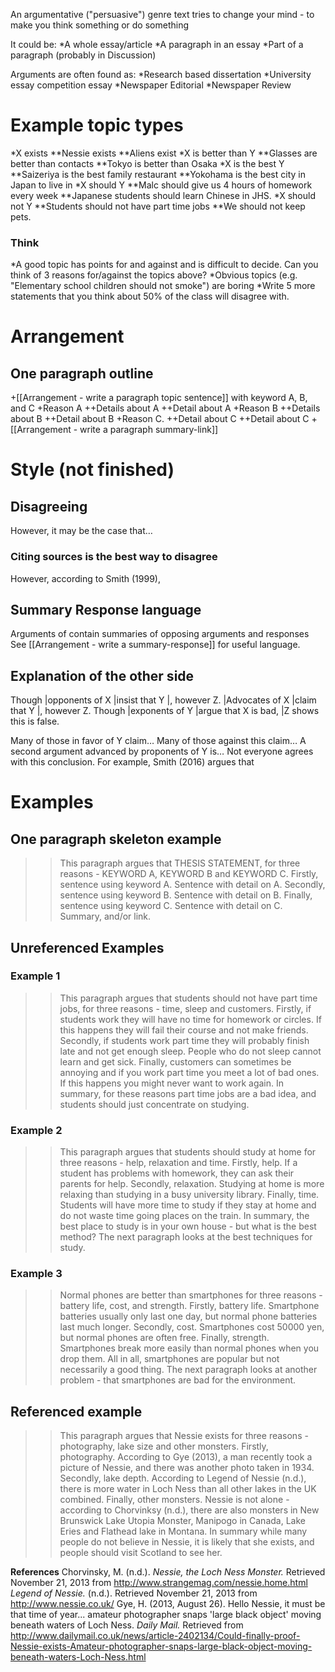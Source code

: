 An argumentative ("persuasive") genre text tries to change your mind - to make you think something or do something

It could be:
*A whole essay/article
*A paragraph in an essay
*Part of a paragraph (probably in Discussion)

Arguments are often found as:
*Research based dissertation
*University essay competition essay
*Newspaper Editorial
*Newspaper Review

# Example topic types
*X exists
**Nessie exists
**Aliens exist
*X is better than Y
**Glasses are better than contacts
**Tokyo is better than Osaka
*X is the best Y
**Saizeriya is the best family restaurant
**Yokohama is the best city in Japan to live in
*X should Y
**Malc should give us 4 hours of homework every week
**Japanese students should learn Chinese in JHS.
*X should not Y
**Students should not have part time jobs
**We should not keep pets.

### Think
*A good topic has points for and against and is difficult to decide. Can you think of 3 reasons for/against the topics above?
*Obvious topics (e.g. "Elementary school children should not smoke") are boring
*Write 5 more statements that you think about 50% of the class will disagree with.

# Arrangement
## One paragraph outline
+[[Arrangement - write a paragraph topic sentence]] with keyword A, B, and C
+Reason A
++Details about A
++Detail about A
+Reason B
++Details about B
++Detail about B
+Reason C.
++Detail about C
++Detail about C
+[[Arrangement - write a paragraph summary-link]]

# Style (not finished)
## Disagreeing
However, it may be the case that…
### Citing sources is the best way to disagree
However, according to Smith (1999),

## Summary Response language
Arguments of contain summaries of opposing arguments and responses
See [[Arrangement - write a summary-response]] for useful language.

## Explanation of the other side
Though 	|opponents of X |insist that Y 	|, however Z.
		|Advocates of X |claim that Y 	|, however Z.
Though 	|exponents of Y |argue that X is bad, |Z shows this is false.

Many of those in favor of Y claim…
Many of those against this claim…
A second argument advanced by proponents of Y is…
Not everyone agrees with this conclusion. For example, Smith (2016) argues that


# Examples
## One paragraph skeleton example
>>This paragraph argues that THESIS STATEMENT, for three reasons - KEYWORD A, KEYWORD B and KEYWORD C. Firstly, sentence using keyword A. Sentence with detail on A. Secondly, sentence using keyword B. Sentence with detail on B. Finally, sentence using keyword C. Sentence with detail on C. Summary, and/or link.

## Unreferenced Examples
### Example 1
>>This paragraph argues that students should not have part time jobs, for three reasons - time, sleep and customers. Firstly, if students work they will have no time for homework or circles. If this happens they will fail their course and not make friends.  Secondly, if students work part time they will probably finish late and not get enough sleep. People who do not sleep cannot learn and get sick. Finally, customers can sometimes be annoying and if you work part time you meet a lot of bad ones. If this happens you might never want to work again. In summary, for these reasons part time jobs are a bad idea, and students should just concentrate on studying.

### Example 2
>>This paragraph argues that students should study at home for three reasons - help, relaxation and time. Firstly, help. If a student has problems with homework, they can ask their parents for help. Secondly, relaxation. Studying at home is more relaxing than studying in a busy university library. Finally, time. Students will have more time to study if they stay at home and do not waste time going places on the train.  In summary, the best place to study is in your own house - but what is the best method? The next paragraph looks at the best techniques for study.

### Example 3
>>Normal phones are better than smartphones for three reasons - battery life, cost, and strength. Firstly, battery life. Smartphone batteries usually only last one day, but normal phone batteries last much longer. Secondly, cost. Smartphones cost 50000 yen, but normal phones are often free. Finally, strength. Smartphones break more easily than normal phones when you drop them. All in all, smartphones are popular but not necessarily a good thing. The next paragraph looks at another problem - that smartphones are bad for the environment.

## Referenced example
>>This paragraph argues that Nessie exists for three reasons - photography, lake size and other monsters. Firstly, photography. According to Gye (2013), a man recently took a picture of Nessie, and there was another photo taken in 1934. Secondly, lake depth. According to Legend of Nessie (n.d.), there is more water in Loch Ness than all other lakes in the UK combined. Finally, other monsters. Nessie is not alone - according to Chorvinksy (n.d.), there are also monsters in  New Brunswick Lake Utopia Monster, Manipogo in Canada, Lake Eries and Flathead lake in Montana. In summary while many people do not believe in Nessie, it is likely that she exists, and people should visit Scotland to see her.

__References__
<ref>
Chorvinsky, M. (n.d.). _Nessie, the Loch Ness Monster._ Retrieved November 21, 2013 from http://www.strangemag.com/nessie.home.html
_Legend of Nessie._ (n.d.). Retrieved November 21, 2013 from http://www.nessie.co.uk/
Gye, H. (2013, August  26). Hello Nessie, it must be that time of year... amateur photographer snaps 'large black object' moving beneath waters of Loch Ness. _Daily Mail._ Retrieved from http://www.dailymail.co.uk/news/article-2402134/Could-finally-proof-Nessie-exists-Amateur-photographer-snaps-large-black-object-moving-beneath-waters-Loch-Ness.html
</ref>
